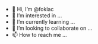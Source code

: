 - 👋 Hi, I’m @foklac
- 👀 I’m interested in ...
- 🌱 I’m currently learning ...
- 💞️ I’m looking to collaborate on ...
- 📫 How to reach me ...

<!---
foklac/foklac is a ✨ special ✨ repository because its `README.md` (this file) appears on your GitHub profile.
You can click the Preview link to take a look at your changes.
--->
